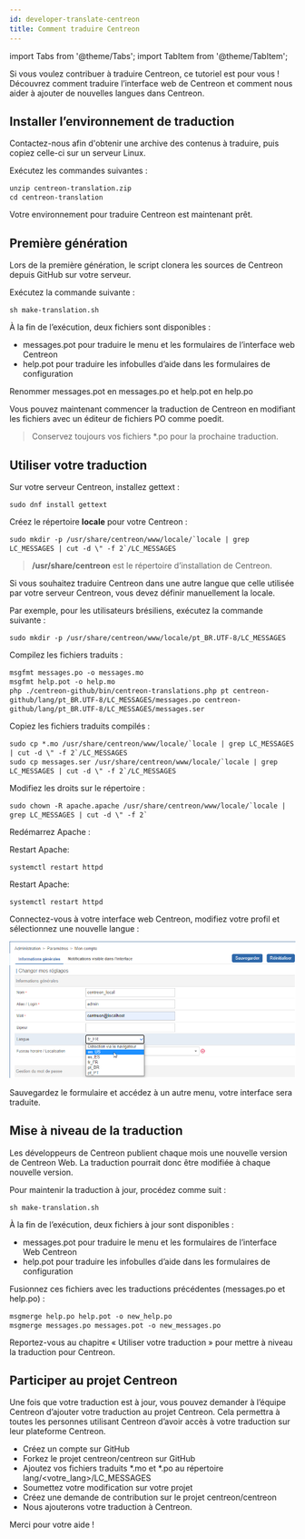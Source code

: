 ```yaml
---
id: developer-translate-centreon  
title: Comment traduire Centreon
---
```

import Tabs from '@theme/Tabs';
import TabItem from '@theme/TabItem';

Si vous voulez contribuer à traduire Centreon, ce tutoriel est pour vous ! Découvrez comment traduire l’interface web de Centreon et comment nous aider à ajouter de nouvelles langues dans Centreon.

## Installer l’environnement de traduction

Contactez-nous afin d'obtenir une archive des contenus à traduire, puis copiez celle-ci sur un serveur Linux.

Exécutez les commandes suivantes :

```shell
unzip centreon-translation.zip
cd centreon-translation
```

Votre environnement pour traduire Centreon est maintenant prêt.

## Première génération

Lors de la première génération, le script clonera les sources de Centreon depuis GitHub sur votre serveur.

Exécutez la commande suivante :

```shell
sh make-translation.sh
```

À la fin de l’exécution, deux fichiers sont disponibles :

* messages.pot pour traduire le menu et les formulaires de l’interface web Centreon
* help.pot pour traduire les infobulles d’aide dans les formulaires de configuration

Renommer messages.pot en messages.po et help.pot en help.po

Vous pouvez maintenant commencer la traduction de Centreon en modifiant les fichiers avec un éditeur de fichiers PO comme poedit.

> Conservez toujours vos fichiers \*.po pour la prochaine traduction.

## Utiliser votre traduction

Sur votre serveur Centreon, installez gettext :

```shell
sudo dnf install gettext
```

Créez le répertoire **locale** pour votre Centreon :

```shell
sudo mkdir -p /usr/share/centreon/www/locale/`locale | grep LC_MESSAGES | cut -d \" -f 2`/LC_MESSAGES
```

> **/usr/share/centreon** est le répertoire d’installation de Centreon.

Si vous souhaitez traduire Centreon dans une autre langue que celle utilisée par votre serveur Centreon, vous devez définir manuellement la locale.

Par exemple, pour les utilisateurs brésiliens, exécutez la commande suivante :

```Shell
sudo mkdir -p /usr/share/centreon/www/locale/pt_BR.UTF-8/LC_MESSAGES
```

Compilez les fichiers traduits :

```shell
msgfmt messages.po -o messages.mo
msgfmt help.pot -o help.mo
php ./centreon-github/bin/centreon-translations.php pt centreon-github/lang/pt_BR.UTF-8/LC_MESSAGES/messages.po centreon-github/lang/pt_BR.UTF-8/LC_MESSAGES/messages.ser
```

Copiez les fichiers traduits compilés :

```shell
sudo cp *.mo /usr/share/centreon/www/locale/`locale | grep LC_MESSAGES | cut -d \" -f 2`/LC_MESSAGES
sudo cp messages.ser /usr/share/centreon/www/locale/`locale | grep LC_MESSAGES | cut -d \" -f 2`/LC_MESSAGES
```

Modifiez les droits sur le répertoire :

```shell
sudo chown -R apache.apache /usr/share/centreon/www/locale/`locale | grep LC_MESSAGES | cut -d \" -f 2`
```

Redémarrez Apache :

<Tabs groupId="sync">
<TabItem value="Alma/ RHEL / Oracle Linux 8" label="Alma/ RHEL / Oracle Linux 8">

Restart Apache:
```shell
systemctl restart httpd
```

</TabItem>
<TabItem value="Alma / RHEL / Oracle Linux 9" label="Alma / RHEL / Oracle Linux 9">

Restart Apache:
```shell
systemctl restart httpd
```

</TabItem>
</Tabs>

Connectez-vous à votre interface web Centreon, modifiez votre profil et sélectionnez une nouvelle langue :

![image](../assets/getting-started/change_language_2.png)

Sauvegardez le formulaire et accédez à un autre menu, votre interface sera traduite.

## Mise à niveau de la traduction

Les développeurs de Centreon publient chaque mois une nouvelle version de Centreon Web. La traduction pourrait donc être modifiée à chaque nouvelle version.

Pour maintenir la traduction à jour, procédez comme suit :

```shell
sh make-translation.sh
```

À la fin de l’exécution, deux fichiers à jour sont disponibles :

* messages.pot pour traduire le menu et les formulaires de l’interface Web Centreon
* help.pot pour traduire les infobulles d’aide dans les formulaires de configuration

Fusionnez ces fichiers avec les traductions précédentes (messages.po et help.po) :

```shell
msgmerge help.po help.pot -o new_help.po
msgmerge messages.po messages.pot -o new_messages.po
```

Reportez-vous au chapitre « Utiliser votre traduction » pour mettre à niveau la traduction pour Centreon.

## Participer au projet Centreon

Une fois que votre traduction est à jour, vous pouvez demander à l’équipe Centreon d’ajouter votre traduction au projet Centreon. Cela permettra à toutes les personnes utilisant Centreon d’avoir accès à votre traduction sur leur plateforme Centreon.

* Créez un compte sur GitHub
* Forkez le projet centreon/centreon sur GitHub
* Ajoutez vos fichiers traduits \*.mo et \*.po au répertoire lang/\<votre\_lang>/LC\_MESSAGES
* Soumettez votre modification sur votre projet
* Créez une demande de contribution sur le projet centreon/centreon
* Nous ajouterons votre traduction à Centreon.

Merci pour votre aide !
